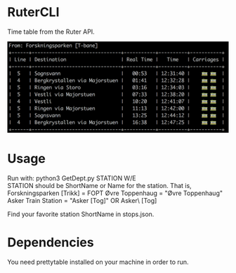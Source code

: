 # RuterCLI
Time table from the Ruter API.

![Ruter CLI](https://github.com/HaakonBakker/RuterCLI/blob/master/images/previewImage.png?raw=true "Ruter CLI")

# Usage
Run with: python3 GetDept.py STATION W/E  
STATION should be ShortName or Name for the station.
That is, Forskningsparken [Trikk] = FOPT
Øvre Toppenhaug = "Øvre Toppenhaug"
Asker Train Station = "Asker [Tog]" OR Asker\ [Tog]

Find your favorite station ShortName in stops.json.

# Dependencies
You need prettytable installed on your machine in order to run.

